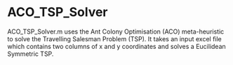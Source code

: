 # ACO_TSP_Solver
ACO_TSP_Solver.m uses the Ant Colony Optimisation (ACO) meta-heuristic to solve the Travelling Salesman Problem (TSP). It takes an input excel file which contains two columns of x and y coordinates and solves a Eucilidean Symmetric TSP.
